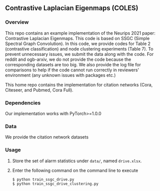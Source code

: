 ##  Contrastive Laplacian Eigenmaps (COLES) 

### Overview
This repo contains an example implementation of the Neurips 2021 paper: Contrastive Laplacian Eigenmaps.
This code is based on SSGC (Simple Spectral Graph Convolution).
In this code, we provide codes for Table 2 (contrastive classification) and node clustering experiments (Table 7). To prevent unnecessary issues, we submit the data along with the code.
For reddit and ogb-arxiv, we do not provide the code because the corresponding datasets are too big.
We also provide the log file for comparisons to help if the code cannot run correctly in reviewers' environment (any unknown issues with packages etc.)

This home repo contains the implementation for citation networks (Cora, Citeseer, and Pubmed, Cora Full).


### Dependencies
Our implementation works with PyTorch>=1.0.0

### Data
We provide the citation network datasets 

### Usage
1. Store the set of alarm statistics under `data/`, named `drive.xlsx`.

2. Enter the following command on the command line to execute
    ```
    $ python train_ssgc_drive.py
    $ python train_ssgc_drive_clustering.py
    ```
